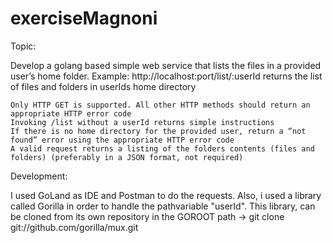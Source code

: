 # exerciseMagnoni

Topic: 

Develop a golang based simple web service that lists the files in a provided user’s home folder.
Example:  http://localhost:port/list/:userId returns the list of files and folders in userIds home directory

    Only HTTP GET is supported. All other HTTP methods should return an appropriate HTTP error code
    Invoking /list without a userId returns simple instructions
    If there is no home directory for the provided user, return a “not found” error using the appropriate HTTP error code
    A valid request returns a listing of the folders contents (files and folders) (preferably in a JSON format, not required)
    
Development:

I used GoLand as IDE and Postman to do the requests. 
Also, i used a library called Gorilla in order to handle the pathvariable "userId".
This library, can be cloned from its own repository in the GOROOT path -> git clone git://github.com/gorilla/mux.git
